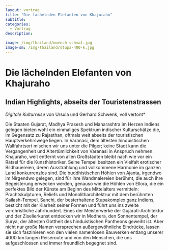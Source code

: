 ```yaml
---
layout: vortrag
title: "Die lächelnden Elefanten von Khajuraho"
subtitle: 
categories:
  - Vortrag
description: 

image: /img/thailand/moench-schmal.jpg
image-sm: /img/thailand/stupa-400-k.jpg
---
```

Die lächelnden Elefanten von Khajuraho
======================================
 
Indian Highlights, abseits der Touristenstrassen
----------------------------------------------------

*Digitale Kulturreise*
von Ursula und Gerhard Schwenk, voll vertont*

Die Staaten Gujarat, Madhya Prasesh und Maharashtra im Herzen Indiens gelegen bieten wohl ein einmaliges Spektrum indischer Kulturschätze die, im Gegensatz zu Rajasthan, oftmals weit abseits der touristischen Hauptverkehrswege liegen. In Varanasi, dem ältesten hinduistischen Wallfahrtsort mischen wir uns unter die Pilger; keine Stadt kann die Vergangenheit und Altertümlichkeit von Varanasi in Anspruch nehmen. Khajuraho, weit entfernt von allen Großstädten bleibt nach wie vor ein Rätsel für die Kunsthistoriker. Seine Tempel besitzen ein Vielfalt erotischer Bildhauereien, deren Ausstrahlung und vollkommene Harmonie im ganzen Land konkurrenzlos sind. Die buddhistischen Höhlen von Ajanta, irgendwo im Nirgendwo gelegen, sind für ihre Wandmalereien berühmt, die auch ihre Begeisterung erwecken werden, genauso wie die Höhlen von Ellora, die ein perfektes Bild der Künste am Beginn des Mittelalters vermitteln: Prachtskulpturen, Reliefs und Monolitharchitektrur mit dem berühmten Kailash-Tempel. Sanchi, der besterhaltene Stupakomplex ganz Indiens, besticht mit der Klarheit seiner Formen und führt uns ins zweite vorchristliche Jahrhundert. Eines der Meisterwerke der Gujarati-Architektur und der Ziselierkunst entdecken wir in Modhera, den Sonnentempel, der Surya, der ältesten Gottheit des hinduistischen Pantheons geweiht ist. Aber nicht nur große Namen versprechen außergewöhnliche Eindrücke, lassen sie sich faszinieren von den vielen namenlosen Bauwerken entlang unserer 4000 km langen Reiseroute und von den Menschen, die uns aufgeschlossen und immer freundlich begegnet sind. 

